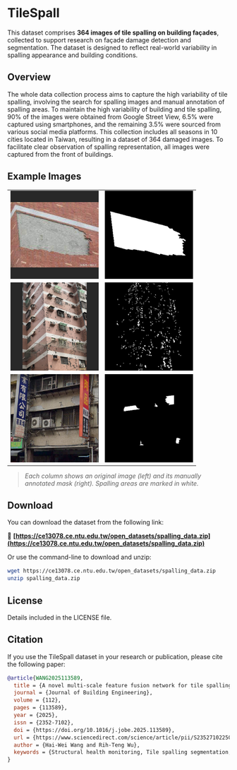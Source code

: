 # TileSpall
This dataset comprises **364 images of tile spalling on building façades**, collected to support research on façade damage detection and segmentation. The dataset is designed to reflect real-world variability in spalling appearance and building conditions.

## Overview

The whole data collection process aims to capture the high variability of tile spalling, involving the search for spalling images and manual annotation of spalling areas. To maintain the high variability of building and tile spalling, 90\% of the images were obtained from Google Street View, 6.5\% were captured using smartphones, and the remaining 3.5\% were sourced from various social media platforms. This collection includes all seasons in 10 cities located in Taiwan, resulting in a dataset of 364 damaged images. To facilitate clear observation of spalling representation, all images were captured from the front of buildings.

## Example Images

<table>
  <tr>
    <td><img src="figures/image1.png" width="200"/></td>
    <td><img src="figures/mask1.png" width="200"/></td>
  </tr>
  <tr>
    <td><img src="figures/image2.png" width="200"/></td>
    <td><img src="figures/mask2.png" width="200"/></td>
  </tr>
  <tr>
    <td><img src="figures/image3.png" width="200"/></td>
    <td><img src="figures/mask3.png" width="200"/></td>
  </tr>
</table>

> *Each column shows an original image (left) and its manually annotated mask (right). Spalling areas are marked in white.*

## Download

You can download the dataset from the following link:

🔗 **[https://ce13078.ce.ntu.edu.tw/open_datasets/spalling_data.zip](https://ce13078.ce.ntu.edu.tw/open_datasets/spalling_data.zip)**

Or use the command-line to download and unzip:

```bash
wget https://ce13078.ce.ntu.edu.tw/open_datasets/spalling_data.zip
unzip spalling_data.zip
```
## License

Details included in the LICENSE file.

## Citation

If you use the TileSpall dataset in your research or publication, please cite the following paper:

```bibtex
@article{WANG2025113589,
  title = {A novel multi-scale feature fusion network for tile spalling segmentation in building exterior},
  journal = {Journal of Building Engineering},
  volume = {112},
  pages = {113589},
  year = {2025},
  issn = {2352-7102},
  doi = {https://doi.org/10.1016/j.jobe.2025.113589},
  url = {https://www.sciencedirect.com/science/article/pii/S2352710225018261},
  author = {Hai-Wei Wang and Rih-Teng Wu},
  keywords = {Structural health monitoring, Tile spalling segmentation, Deep learning, Network architectures},
}
```
